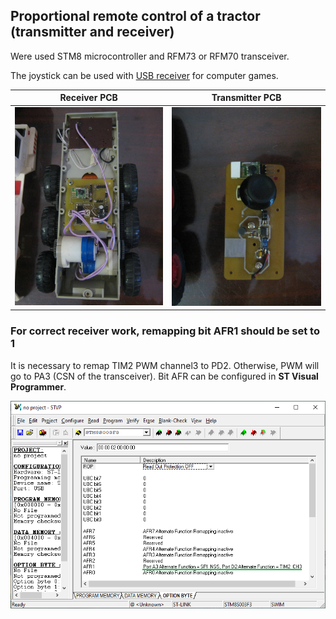 ## Proportional remote control of a tractor (transmitter and receiver)

Were used STM8 microcontroller and RFM73 or RFM70 transceiver.

The joystick can be used with [USB receiver](https://github.com/kvark85/joystick1) for computer games.

| Receiver PCB | Transmitter PCB |
|--------------|-----------------|
|<img src="https://github.com/kvark85/RC_tractor/raw/master/Foto/IMG_8858.JPG" width="250" >|<img src="https://github.com/kvark85/RC_tractor/raw/master/Foto/IMG_8859.JPG" width="250"> | 

### For correct receiver work, remapping bit AFR1 should be set to 1

It is necessary to remap TIM2 PWM channel3 to PD2. Otherwise, PWM will go to PA3 (CSN of the transceiver).
Bit AFR can be configured in **ST Visual Programmer**.

<img src="https://github.com/kvark85/RC_tractor/raw/master/Foto/ST%20Visual%20Programmer.png" >